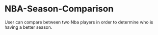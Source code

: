 # NBA-Season-Comparison
User can compare between two Nba players in order to determine who is having a better season.
